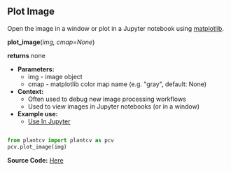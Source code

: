 ## Plot Image

Open the image in a window or plot in a Jupyter notebook using [matplotlib](https://matplotlib.org/).

**plot_image**(*img, cmap=None*)

**returns** none

- **Parameters:**
    - img - image object
    - cmap - matplotlib color map name (e.g. "gray", default: None)
- **Context:**
    - Often used to debug new image processing workflows
    - Used to view images in Jupyter notebooks (or in a window) 
- **Example use:**
    - [Use In Jupyter](jupyter.md)  

```python

from plantcv import plantcv as pcv      
pcv.plot_image(img)

```

**Source Code:** [Here](https://github.com/danforthcenter/plantcv/blob/main/plantcv/plantcv/plot_image.py)
